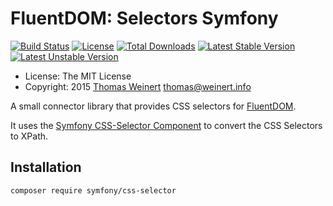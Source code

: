 # FluentDOM: Selectors Symfony

[![Build Status](https://travis-ci.org/FluentDOM/Selectors-Symfony.svg?branch=master)](https://travis-ci.org/FluentDOM/Selectors-Symfony)
[![License](https://poser.pugx.org/fluentdom/selectors-symfony/license.svg)](https://packagist.org/packages/fluentdom/selectors-symfony)
[![Total Downloads](https://poser.pugx.org/fluentdom/selectors-symfony/downloads.svg)](https://packagist.org/packages/carica/phpcss)
[![Latest Stable Version](https://poser.pugx.org/fluentdom/selectors-symfony/v/stable.svg)](https://packagist.org/packages/fluentdom/selectors-symfony)
[![Latest Unstable Version](https://poser.pugx.org/fluentdom/selectors-symfony/v/unstable.svg)](https://packagist.org/packages/fluentdom/selectors-symfony)

* License: The MIT License
* Copyright: 2015 [Thomas Weinert](http://thomas.weinert.info) <thomas@weinert.info>

A small connector library that provides CSS selectors for [FluentDOM](https://github.com/FluentDOM/FluentDOM).

It uses the [Symfony CSS-Selector Component](https://github.com/symfony/CssSelector) to convert the CSS Selectors to XPath.

## Installation

```
composer require symfony/css-selector
```
